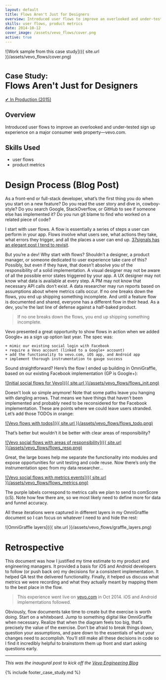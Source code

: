 ```yaml
---
layout: default
title: Flows Aren't Just for Designers
overview: Introduced user flows to improve an overlooked and under-tested sign up experience on a major consumer web property—vevo.com.
skills: user flows, product metrics
date: 2014-10-12
cover_image: /assets/vevo_flows/cover.png
active: true
---
```


![Work sample from this case study]({{ site.url }}/assets/vevo_flows/cover.png)

# <small>Case Study:</small> <br />Flows Aren't Just for Designers

<a href="https://web.archive.org/web/20161205044129/http://blog.vevo.com/flows-arent-just-for-designers/" type="button" class="btn btn-success" target="_blank">&#10004; In Production (2015)</a>

## Overview

Introduced user flows to improve an overlooked and under-tested sign up experience on a major consumer web property&mdash;vevo.com.

## Skills Used

* user flows
* product metrics

# Design Process (Blog Post)

As a front-end or full-stack developer, what’s the first thing you do when you start on a new feature? Do you read the user story and dive in, cowboy-style? Do you search Google, StackOverflow, or GitHub to see if someone else has implemented it? Do you run git blame to find who worked on a related piece of code?

I start with user flows. A flow is essentially a series of steps a user can perform in your app. Flows involve what users see, what actions they take, what errors they trigger, and all the places a user can end up. [37signals has an elegant post I tend to revisit](https://signalvnoise.com/posts/1926-a-shorthand-for-designing-ui-flows).

But you’re a dev! Why start with flows? Shouldn’t a designer, a product manager, or someone dedicated to user experience take care of this? Possibly, but even if they have, that doesn’t absolve you of the responsibility of a solid implementation. A visual designer may not be aware of all the possible error states triggered by your app. A UX designer may not know what data is available at every step. A PM may not know that necessary API calls don’t exist. A data researcher may run reports based on assumptions about where metrics calls occur. If no one breaks down the flows, you end up shipping something incomplete. And until a feature flow is documented and shared, everyone has a different flow in their head. As a dev, you’re the last line of defense against a half-baked product.

> If no one breaks down the flows, you end up shipping something incomplete.

Vevo presented a great opportunity to show flows in action when we added Google+ as a sign up option last year. The spec was:

<pre><code>+ mimic our existing social login with Facebook
+ require a Vevo account (linked to a Google+ account)
+ add the functionality to vevo.com, iOS app, and Android app
+ implement thorough instrumentation to gauge success</code></pre>

Sound straightforward? Here’s the flow I ended up building in OmniGraffle, based on our existing Facebook implementation (GP is Google+):

<a href="{{ site.url }}/assets/vevo_flows/flows_init.png" target="_blank">
![Initial social flows for Vevo]({{ site.url }}/assets/vevo_flows/flows_init.png)
</a>

Doesn’t look so simple anymore! Note that some paths leave you hanging with dangling arrows. That means we have things that haven’t been implemented and probably need to be reconsidered for the Facebook implementation. These are points where we could leave users stranded. Let’s add those TODOs in orange:

<a href="{{ site.url }}/assets/vevo_flows/flows_todo.png" target="_blank">
![Vevo flows with todos]({{ site.url }}/assets/vevo_flows/flows_todo.png)
</a>

That’s better but wouldn’t it be better with clear areas of responsibility?

<a href="{{ site.url }}/assets/vevo_flows/flows_resp.png" target="_blank">
![Vevo social flows with areas of responsibility]({{ site.url }}/assets/vevo_flows/flows_resp.png)
</a>

Great, the large boxes help me separate the functionality into modules and expose opportunities for unit testing and code reuse. Now there’s only the instrumentation spec from my data researcher&hellip;

<a href="{{ site.url }}/assets/vevo_flows/flows_metrics.png" target="_blank">
![Vevo social flows with metrics events]({{ site.url }}/assets/vevo_flows/flows_metrics.png)
</a>

The purple labels correspond to metrics calls we plan to send to comScore (cS). Note how few there are, so we most likely need to define more for data and funnel accuracy.

All these iterations were captured in different layers in my OmniGraffle document so I can focus on whatever I need to and hide the rest:

![OmniGraffle layers]({{ site.url }}/assets/vevo_flows/graffle_layers.png)

# Retrospective

This document was how I justified my time estimate to my product and engineering managers. It provided a basis for iOS and Android developers to follow (or push back on) my decisions for a consistent implementation. It helped QA test the delivered functionality. Finally, it helped us discuss what metrics we were recording and what they actually meant by mapping them to the best place in the flow.

> This experience went live on [vevo.com](http://www.vevo.com/?ref=avkux) in Oct 2014. iOS and Android implementations followed.

Obviously, flow documents take time to create but the exercise is worth doing. Start on a whiteboard. Jump to something digital like OmniGraffle when necessary. Realize that when the diagram feels too big, that’s precisely the value of the exercise. Don’t be afraid to break things down, question your assumptions, and pare down to the essentials of what your changes need to accomplish. You’ll still make all these decisions in code so I find it incredibly helpful to brainstorm them up front and start asking questions early.

<hr />

_This was the inaugural post to kick off the [Vevo Engineering Blog](https://web.archive.org/web/20161205044129/http://blog.vevo.com/flows-arent-just-for-designers/)_

{% include footer_case_study.md %}
